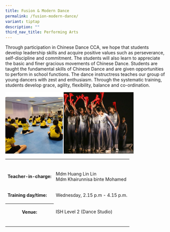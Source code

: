 ```yaml
---
title: Fusion & Modern Dance
permalink: /fusion-modern-dance/
variant: tiptap
description: ""
third_nav_title: Performing Arts
---
```

<p>Through participation in Chinese Dance CCA, we hope that students develop
leadership skills and acquire positive values such as perseverance, self-discipline
and commitment. The students will also learn to appreciate the basic and
finer gracious movements of Chinese Dance. Students are taught the fundamental
skills of Chinese Dance and are given opportunities to perform in school
functions. The dance instructress teaches our group of young dancers with
zest and enthusiasm. Through the systematic training, students develop
grace, agility, flexibility, balance and co-ordination.</p>
<p></p>
<div class="isomer-image-wrapper">
<img style="width: 80%;" height="auto" width="100%" alt="Fusion Dance" src="/images/CCA/CCA5.png">
</div>
<table style="minWidth: 75px">
<colgroup>
<col>
<col>
<col>
</colgroup>
<tbody>
<tr>
<th rowspan="1" colspan="1">
<p></p>
</th>
<th rowspan="1" colspan="1">
<p></p>
</th>
<th rowspan="1" colspan="1">
<p></p>
</th>
</tr>
<tr>
<td rowspan="1" colspan="1">
<p><strong>Teacher-in-charge:</strong>
</p>
</td>
<td rowspan="1" colspan="2">
<p>Mdm Huang Lin Lin
<br>Mdm Khairunnisa binte Mohamed</p>
</td>
</tr>
<tr>
<td rowspan="1" colspan="1">
<p><strong>Training day/time:</strong>
</p>
</td>
<td rowspan="1" colspan="2">
<p>Wednesday, 2.15 p.m - 4.15 p.m.</p>
</td>
</tr>
<tr>
<th rowspan="1" colspan="1">
<p>Venue:</p>
</th>
<td rowspan="1" colspan="2">
<p>ISH Level 2 (Dance Studio)</p>
</td>
</tr>
<tr>
<td rowspan="1" colspan="1">
<p></p>
</td>
<td rowspan="1" colspan="1">
<p></p>
</td>
<td rowspan="1" colspan="1">
<p></p>
</td>
</tr>
</tbody>
</table>
<p></p>